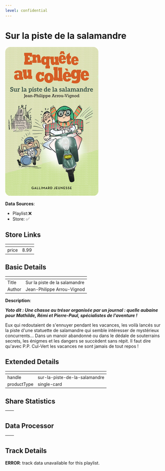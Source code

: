 ```yaml
---
level: confidential
---
```

# Sur la piste de la salamandre

![card_[9ZytM].png](../../img/cards/card_[9ZytM].png)

**Data Sources**: 

- Playlist:❌
- Store: ✅


## Store Links

| <!-- --> | <!-- --> |
| - | - |
| price | 8.99 |


## Basic Details

| <!-- --> | <!-- --> |
| - | - |
| Title | Sur la piste de la salamandre |
| Author | Jean-Philippe Arrou-Vignod |

**Description**:

**_Yoto dit : Une chasse au trésor organisée par un journal : quelle aubaine pour Mathilde, Rémi et Pierre-Paul, spécialistes de l'aventure !_**

Eux qui redoutaient de s'ennuyer pendant les vacances, les voilà lancés sur la piste d'une statuette de salamandre qui semble intéresser de mystérieux concurrents... Dans un manoir abandonné ou dans le dédale de souterrains secrets, les énigmes et les dangers se succèdent sans répit. Il faut dire qu'avec P.P. Cul-Vert les vacances ne sont jamais de tout repos !


## Extended Details

| <!-- --> | <!-- --> |
| - | - |
| handle | sur-la-piste-de-la-salamandre |
| productType | single-card |


## Share Statistics

| <!-- --> | <!-- --> |
| - | - |


## Data Processor

| <!-- --> | <!-- --> |
| - | - |


## Track Details

**ERROR**: track data unavailable for this playlist.
